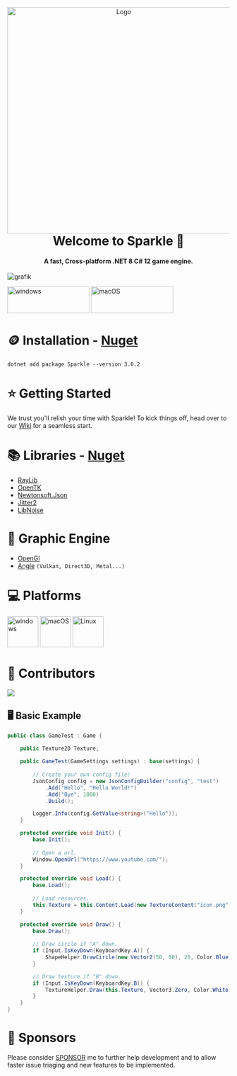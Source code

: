 <p align="center" style="margin-bottom: 0px !important;">
  <img width="512" src="https://github.com/MrScautHD/Sparkle/assets/65916181/9f378f17-5468-4dd4-bc72-ffd396a90639" alt="Logo" align="center">
</p>

<h1 align="center" style="margin-top: 0px;">Welcome to Sparkle 🎉</h1>
<h4 align="center">A fast, Cross-platform .NET 8 C# 12 game engine.</h4>

![grafik](https://user-images.githubusercontent.com/65916181/220327780-328a50de-def5-485a-b769-1f98b5c292ad.png)

[<img src="https://github.com/MrScautHD/Sparkle/assets/65916181/87b291cd-6506-4fb5-b032-abf3170a28c4" alt="windows" width="186" height="60">](https://www.microsoft.com/de-at/windows)
[<img src="https://github.com/MrScautHD/Sparkle/assets/65916181/de09f016-db11-4554-aa56-4d1bd6c2464f" alt="macOS" width="186" height="60">](https://www.microsoft.com/de-at/windows)

🪙 Installation - [Nuget](https://www.nuget.org/packages/Sparkle)
==================================================================
<!-- Make sure to update this as new versions come out. Doing this makes it easier for people to copy paste, us devs are lazy -->
```
dotnet add package Sparkle --version 3.0.2
```

⭐ Getting Started
===================
We trust you'll relish your time with Sparkle! To kick things off, head over to our [Wiki](https://github.com/MrScautHD/Sparkle/wiki/Getting-Started) for a seamless start.

📚 Libraries - [Nuget](https://www.nuget.org/packages)
======================================================
- [RayLib](https://www.raylib.com)
- [OpenTK](https://github.com/opentk/opentk)
- [Newtonsoft.Json](https://www.nuget.org/packages/Newtonsoft.Json)
- [Jitter2](https://www.nuget.org/packages/Jitter2)
- [LibNoise](https://www.nuget.org/packages/LibNoise)

🌋 Graphic Engine
==================
- [OpenGl](https://www.opengl.org/)
- [Angle](https://github.com/google/angle) `(Vulkan, Direct3D, Metal...)`

‍💻 Platforms
=============
[<img src="https://github.com/MrScautHD/Sparkle/assets/65916181/a92bd5fa-517b-44c2-ab58-cc01b5ae5751" alt="windows" width="70" height="70">](https://www.microsoft.com/de-at/windows)
[<img src="https://github.com/MrScautHD/Sparkle/assets/65916181/e37eb15f-4237-47ae-9ae7-e4455f7c3d92" alt="macOS" width="70" height="70">](https://www.apple.com/at/macos/sonoma/)
[<img src="https://github.com/MrScautHD/Sparkle/assets/65916181/f9e643a8-4d46-450c-91ac-d220394ecd42" alt="Linux" width="70" height="70">](https://www.ubuntu.com/)

🧑 Contributors
==================
<a href="https://github.com/mrscauthd/sparkle/graphs/contributors">
  <img src="https://contrib.rocks/image?repo=mrscauthd/sparkle&max=500&columns=20&anon=1" />
</a>


## 🖥️ Basic Example
```csharp
public class GameTest : Game {

    public Texture2D Texture;
    
    public GameTest(GameSettings settings) : base(settings) {
        
        // Create your own config file!
        JsonConfig config = new JsonConfigBuilder("config", "test")
            .Add("Hello", "Hello World!")
            .Add("Bye", 1000)
            .Build();

        Logger.Info(config.GetValue<string>("Hello"));
    }

    protected override void Init() {
        base.Init();
        
        // Open a url.
        Window.OpenUrl("https://www.youtube.com/");
    }

    protected override void Load() {
        base.Load();
        
        // Load resources.
        this.Texture = this.Content.Load(new TextureContent("icon.png"));
    }

    protected override void Draw() {
        base.Draw();
        
        // Draw circle if "A" down.
        if (Input.IsKeyDown(KeyboardKey.A)) {
            ShapeHelper.DrawCircle(new Vector2(50, 50), 20, Color.Blue);
        }

        // Draw texture if "B" down.
        if (Input.IsKeyDown(KeyboardKey.B)) {
            TextureHelper.Draw(this.Texture, Vector3.Zero, Color.White);
        }
    }
}
```

💸 Sponsors
============
Please consider [SPONSOR](https://github.com/sponsors/MrScautHD) me to further help development and to allow faster issue triaging and new features to be implemented.
